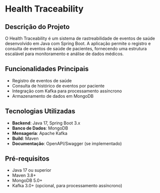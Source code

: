 # Health Traceability

## Descrição do Projeto
O Health Traceability é um sistema de rastreabilidade de eventos de saúde desenvolvido em Java com Spring Boot. A aplicação permite o registro e consulta de eventos de saúde de pacientes, fornecendo uma estrutura escalável para monitoramento e análise de dados médicos.

## Funcionalidades Principais
- Registro de eventos de saúde
- Consulta de histórico de eventos por paciente
- Integração com Kafka para processamento assíncrono
- Armazenamento de dados em MongoDB

## Tecnologias Utilizadas
- **Backend**: Java 17, Spring Boot 3.x
- **Banco de Dados**: MongoDB
- **Mensageria**: Apache Kafka
- **Build**: Maven
- **Documentação**: OpenAPI/Swagger (se implementado)

## Pré-requisitos
- Java 17 ou superior
- Maven 3.8+
- MongoDB 5.0+
- Kafka 3.0+ (opcional, para processamento assíncrono)
